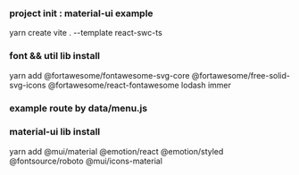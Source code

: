 ### project init : material-ui example

yarn create vite . --template react-swc-ts

### font && util lib install

yarn add @fortawesome/fontawesome-svg-core @fortawesome/free-solid-svg-icons @fortawesome/react-fontawesome lodash immer

### example route by data/menu.js

### material-ui lib install

yarn add @mui/material @emotion/react @emotion/styled @fontsource/roboto @mui/icons-material
